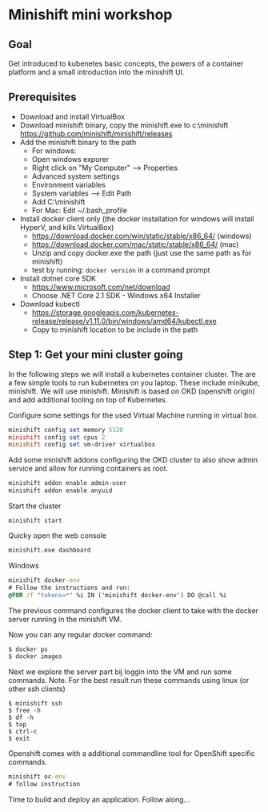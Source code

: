 # Minishift mini workshop


## Goal
Get introduced to kubenetes basic concepts, the powers of a container platform and a small introduction into the minishift UI.

## Prerequisites
- Download and install VirtualBox
- Download minishift binary, copy the minishift.exe to c:\minishift  
  https://github.com/minishift/minishift/releases
- Add the minishift binary to the path
  - For windows:
  - Open windows exporer
  - Right click on "My Computer" --> Properties
  - Advanced system settings
  - Environment variables
  - System variables --> Edit Path
  - Add C:\minishift
  - For Mac: Edit ~/.bash_profile
- Install docker client only (the docker installation for windows will install HyperV, and kills VirtualBox)
  - https://download.docker.com/win/static/stable/x86_64/ (windows)
  - https://download.docker.com/mac/static/stable/x86_64/ (mac)
  - Unzip and copy docker.exe the path (just use the same path as for minishift)
  - test by running: `docker version` in a command prompt
- Install dotnet core SDK
  - https://www.microsoft.com/net/download
  - Choose .NET Core 2.1 SDK - Windows x64 Installer
- Download kubectl
  - https://storage.googleapis.com/kubernetes-release/release/v1.11.0/bin/windows/amd64/kubectl.exe
  - Copy to minishift location to be include in the path


## Step 1: Get your mini cluster going

In the following steps we will install a kubernetes container cluster. The are a few simple tools to run kubernetes on you laptop. These include minikube, minishift. 
We will use minishift. Minishift is based on OKD (openshift origin) and add additional tooling on top of Kubernetes. 


Configure some settings for the used Virtual Machine running in virtual box.

```powershell
minishift config set memory 5120
minishift config set cpus 2
minishift config set vm-driver virtualbox
```

Add some minishift addons configuring the OKD cluster to also show admin service and allow for running containers as root.

```powershell
minishift addon enable admin-user
minishift addon enable anyuid
```

Start the cluster

```
minishift start
```

Quicky open the web console
```sh
minishift.exe dashboard
```

Windows
```cmd
minishift docker-env
# Follow the instructions and run:
@FOR /f "tokens=*" %i IN ('minishift docker-env') DO @call %i
```

The previous command configures the docker client to take with the docker server running in the minishift VM.

Now you can any regular docker command:
```bash
$ docker ps
$ docker images
```


Next we explore the server part bij loggin into the VM and run some commands. Note. For the best result run these commands using linux (or other ssh clients)

```
$ minishift ssh
$ free -h
$ df -h
$ top
$ ctrl-c
$ exit
```

Openshift comes with a additional commandline tool for OpenShift specific commands.

```cmd
minishift oc-env
# follow instruction
```

Time to build and deploy an application. Follow along...


